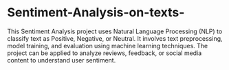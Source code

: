 # Sentiment-Analysis-on-texts-
This Sentiment Analysis project uses Natural Language Processing (NLP) to classify text as Positive, Negative, or Neutral. It involves text preprocessing, model training, and evaluation using machine learning techniques. The project can be applied to analyze reviews, feedback, or social media content to understand user sentiment.
